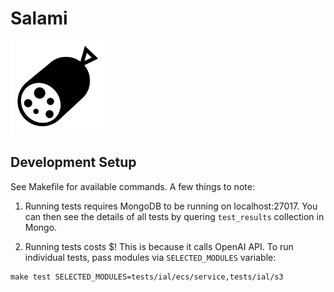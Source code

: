 # Salami

<img src="salami-icon.svg" alt="Salami Icon" width="150" height="150">

## Development Setup

See Makefile for available commands. A few things to note:

1. Running tests requires MongoDB to be running on localhost:27017. You can then see the details of all tests by quering `test_results` collection in Mongo.

2. Running tests costs $! This is because it calls OpenAI API. To run individual tests, pass modules via `SELECTED_MODULES` variable:

```
make test SELECTED_MODULES=tests/ial/ecs/service,tests/ial/s3
```
